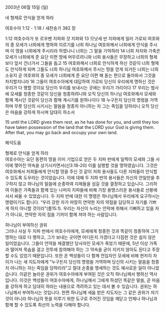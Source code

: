 2003년 06월 15일 (일)

네 형제로 안식을 얻게 하라



여호수아 1:12 - 1:18 / 새찬송가 382 장


1:12 여호수아가 또 르우벤 지파와 갓 지파와 
13 므낫세 반 지파에게 일러 가로되 여호와의 종 모세가 너희에게 명하여 이르기를 너희 하나님 여호와께서 너희에게 안식을 주시며 이 땅을 너희에게 주시리라 하였나니 너희는 그 말을 기억하라 
14 너희 처자와 가축은 모세가 너희에게 준 요단 이편 땅에 머무르려니와 너희 용사들은 무장하고 너희의 형제보다 앞서 건너가서 그들을 돕고 
15 여호와께서 너희로 안식하게 하신 것같이 너희 형제도 안식하게 되며 그들도 너희 하나님 여호와께서 주시는 땅을 얻게 되거든 너희는 너희 소유지 곧 여호와의 종 모세가 너희에게 준 요단 이편 해 돋는 편으로 돌아와서 그것을 차지할지니라
16 그들이 여호수아에게 대답하여 가로되 당신이 우리에게 명하신 것은 우리가 다 행할 것이요 당신이 우리를 보내시는 곳에는 우리가 가리이다 
17 우리는 범사에 모세를 청종한 것같이 당신을 청종하려니와 오직 당신의 하나님 여호와께서 모세와 함께 계시던 것같이 당신과 함께 계시기를 원하나이다 
18 누구든지 당신의 명령을 거역하며 무릇 당신의 시키시는 말씀을 청종치 아니하는 자 그는 죽임을 당하리니 오직 당신은 마음을 강하게 하시며 담대히 하소서

15 until the LORD gives them rest, as he has done for you, and until they too have taken possession of the land that the LORD your God is giving them. After that, you may go back and occupy your own land.

해석도움





형제로 안식을 얻게 하라  
여호수아는 요단 동편의 땅을 이미 기업으로 얻은 두 지파 반에게 일찍이 모세와 그들 사이에 맺어진 약속을 상기시키면서(신3:18-20) 이를 실행할 것을 명하였습니다. 그것은 여호와께서 저희들에게 안식할 땅을 주신 것 같이 저희 용사들도 다른 지파들이 안식할 수 있도록 도우라는 것이었습니다. 이에 대해 두 지파 반의 용사들은 자신의 안일만을 추구하지 않고 하나님의 말씀에 순종하여 지체들을 섬길 것을 결정하고 있습니다. 그리하여 이들은 가족들과 함께 있는 나머지 지파들에 비해 가장 용맹스러운 용사들로 선봉에 서서 싸울 수 있었습니다. 두 지파 반에 대한 이 명령은 하나님께서 우리에게 요구하시는 명령이기도 합니다. “우리 강한 자가 마땅히 연약한 자의 약점을 담당하고 자기를 기쁘게 하지 아니할 것이라”(롬15:1). 우리는 자신이 누리는 안락에 취해서 기뻐하고 있을 자가 아니요, 연약한 자의 짐을 기꺼이 함께 져야 하는 사람입니다. 

하나님이 부여하신 권위  
그러나 사실 두 지파 반에서 여호수아에게,  모세에게 청종한 것과 똑같이 청종하여 그가 명하는 대로 다 행하고, 그가 보내는 곳이면 어디든지 가겠다고 다짐한 것은 쉽지 않은 일이었습니다. 그들이 언약을 체결했던 당사자인 모세가 죽었기 때문에, 5년 이상 가족과 떨어져 목숨을 걸고 전투에 참여해야 하는 그 약속을 굳이 지키지 않아도 된다고 주장할 수도 있었기 때문입니다. 또한 온 백성들이 다 함께 전임자인 모세에 비해 현저히 차이가 나는 새 지도자에게 “누구든지 당신의 명령을 거역하며 당신의 시키는 말씀을 청종치 아니하는 자는 죽임을 당하리라”고  절대 순종을 맹세하는 것도 예사로운 일이 아니었습니다.  이같은 놀라운 권위가 여호수아에게 부여된 것은 오직 하나님께서 행하신 역사입니다. 이것은 백성들이 여호수아에게, 하나님께서 그에게 하셨던 똑같은 말씀, 곧 마음을 강하게 하고 담대히 하라는 내용으로 격려하고 있는 데서 볼 수 있습니다. 권위는 하나님께서 부여하시는 것입니다. 한편 하나님께 세움 받은 지도자는 그 같은 권위가 자기 것이 아니라 하나님의 뜻을 이루기 위한 도구로 주어진 것임을 깨닫고 언제나 하나님과 함께 할 수 있도록 최선의 노력을 다해야 합니다.